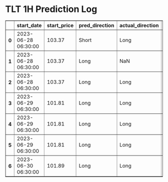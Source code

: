 <h1>TLT 1H Prediction Log</h1>

<table border="1" class="dataframe">
  <thead>
    <tr style="text-align: right;">
      <th></th>
      <th>start_date</th>
      <th>start_price</th>
      <th>pred_direction</th>
      <th>actual_direction</th>
      <th>end_date</th>
      <th>end_price</th>
      <th>confidence</th>
      <th>difference</th>
    </tr>
  </thead>
  <tbody>
    <tr>
      <th>0</th>
      <td>2023-06-28 06:30:00</td>
      <td>103.37</td>
      <td>Short</td>
      <td>Long</td>
      <td>2023-06-28 12:00:00</td>
      <td>103.63</td>
      <td>81.818182</td>
      <td>0.26</td>
    </tr>
    <tr>
      <th>1</th>
      <td>2023-06-28 06:30:00</td>
      <td>103.37</td>
      <td>Long</td>
      <td>NaN</td>
      <td>NaN</td>
      <td>0.00</td>
      <td>80.645161</td>
      <td>NaN</td>
    </tr>
    <tr>
      <th>2</th>
      <td>2023-06-28 06:30:00</td>
      <td>103.37</td>
      <td>Long</td>
      <td>Long</td>
      <td>2023-06-28 12:00:00</td>
      <td>103.63</td>
      <td>80.645161</td>
      <td>0.26</td>
    </tr>
    <tr>
      <th>3</th>
      <td>2023-06-29 06:30:00</td>
      <td>101.81</td>
      <td>Long</td>
      <td>Long</td>
      <td>2023-06-29 08:00:00</td>
      <td>102.03</td>
      <td>77.419355</td>
      <td>0.22</td>
    </tr>
    <tr>
      <th>4</th>
      <td>2023-06-29 06:30:00</td>
      <td>101.81</td>
      <td>Long</td>
      <td>Long</td>
      <td>2023-06-29 08:00:00</td>
      <td>102.03</td>
      <td>81.818182</td>
      <td>0.22</td>
    </tr>
    <tr>
      <th>5</th>
      <td>2023-06-29 06:30:00</td>
      <td>101.81</td>
      <td>Long</td>
      <td>Long</td>
      <td>2023-06-29 08:00:00</td>
      <td>102.03</td>
      <td>81.818182</td>
      <td>0.22</td>
    </tr>
    <tr>
      <th>6</th>
      <td>2023-06-30 06:30:00</td>
      <td>101.89</td>
      <td>Long</td>
      <td>Long</td>
      <td>2023-06-30 07:00:00</td>
      <td>101.97</td>
      <td>81.250000</td>
      <td>0.08</td>
    </tr>
  </tbody>
</table>